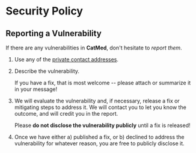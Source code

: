 # Security Policy

## Reporting a Vulnerability

If there are any vulnerabilities in **CatMed**, don't hesitate to _report them_.

1. Use any of the [private contact addresses](https://github.com/valeriucoding/CatMed#support).
2. Describe the vulnerability.

   If you have a fix, that is most welcome -- please attach or summarize it in your message!

3. We will evaluate the vulnerability and, if necessary, release a fix or mitigating steps to address it. We will contact you to let you know the outcome, and will credit you in the report.

   Please **do not disclose the vulnerability publicly** until a fix is released!

4. Once we have either a) published a fix, or b) declined to address the vulnerability for whatever reason, you are free to publicly disclose it.
